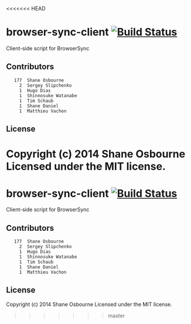 <<<<<<< HEAD
# browser-sync-client [![Build Status](https://travis-ci.org/BrowserSync/browser-sync-client.svg)](https://travis-ci.org/BrowserSync/browser-sync-client)

Client-side script for BrowserSync

## Contributors

```
   177	Shane Osbourne
     2	Sergey Slipchenko
     1	Hugo Dias
     1	Shinnosuke Watanabe
     1	Tim Schaub
     1	Shane Daniel
     1	Matthieu Vachon
```

## License
Copyright (c) 2014 Shane Osbourne
Licensed under the MIT license.
=======
# browser-sync-client [![Build Status](https://travis-ci.org/BrowserSync/browser-sync-client.svg)](https://travis-ci.org/BrowserSync/browser-sync-client)

Client-side script for BrowserSync

## Contributors

```
   177	Shane Osbourne
     2	Sergey Slipchenko
     1	Hugo Dias
     1	Shinnosuke Watanabe
     1	Tim Schaub
     1	Shane Daniel
     1	Matthieu Vachon
```

## License
Copyright (c) 2014 Shane Osbourne
Licensed under the MIT license.
>>>>>>> master

